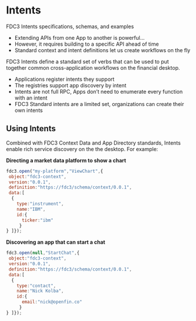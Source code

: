 # Intents
FDC3 Intents specifications, schemas, and examples

* Extending APIs from one App to another is powerful...
* However, it requires building to a specific API ahead of time
* Standard context and intent definitions let us create workflows on the fly

FDC3 Intents define a standard set of verbs that can be used to put together common cross-application workflows on the financial desktop.
* Applications register intents they support
* The registries support app discovery by intent
* Intents are not full RPC, Apps don’t need to enumerate every function with an intent
* FDC3 Standard intents are a limited set, organizations can create their own intents

## Using Intents
Combined with FDC3 Context Data and App Directory standards, Intents enable rich service discovery on the the desktop.  For example:

**Directing a market data platform to show a chart**
```javascript
fdc3.open("my-platform","ViewChart",{
 object:"fdc3-context",
 version:"0.0.1",
 definition:"https://fdc3/schema/context/0.0.1",
 data:[
  {
    type:"instrument",
    name:"IBM",
    id:{
      ticker:"ibm"
     }
} ]});
```

**Discovering an app that can start a chat**
```javascript
fdc3.open(null,"StartChat",{
 object:"fdc3-context",
 version:"0.0.1",
 definition:"https://fdc3/schema/context/0.0.1",
 data:[
  {
    type:"contact",
    name:"Nick Kolba",
    id:{
      email:"nick@openfin.co"
     }
} ]});
```
